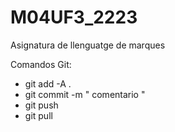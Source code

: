 # M04UF3_2223
Asignatura de llenguatge de marques


Comandos Git: 
- git add -A . 
- git commit -m " comentario " 
- git push 
- git pull
